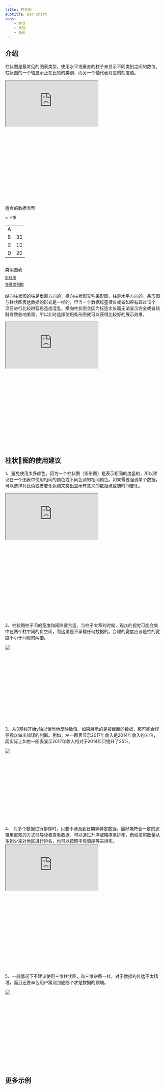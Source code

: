 ```yaml
---
title: 柱状图
subtitle: Bar Chart
tags:
	- 柱状
	- 比较
	- 条形
---
```


## 介绍
柱状图是最常见的图表类型，使用水平或垂直的柱子来显示不同类别之间的数值。柱状图的一个轴显示正在比较的类别，而另一个轴代表对应的刻度值。

<div class="article-look-outside">
	<div class="article-look-inside" style="padding-bottom:50%">
	    <iframe class="article-look-content"
	    src="http://gallery.echartsjs.com/view.html?cid=xS18jqmX4f">
	    </iframe>
	</div>
</div>

<div  class="datatype" style="overflow:hidden" width="180px">
<p style="font-size:14px;font-weight:500;margin: 0 0 13px 0;">适合的数据类型</p>
<table class="lefttable" style="float:left; margin-right:15px">
	<tr>
		<td>A</td>
		<
		>18</td>
	</tr>
	<tr>
		<td>B</td>
		<td>30</td>
	</tr>
	<tr>
		<td>C</td>
		<td>10</td>
	</tr>
	<tr>
		<td>D</td>
		<td>20</td>
	</tr>
</table>
<div class="morechart" style="margin-top: 150px">
	<p style="font-size:14px;font-weight:500;margin: 0 0 8px 0">类似图表</p>
	<a href="" style="display:block;margin: 5px 0;font-size:12px">折线图</a>
	<a href="" style="display:block;margin: 5px 0;font-size:12px">堆叠面积图</a>
</div>
</div>

纵向柱状图的柱是垂直方向的，横向柱状图又称条形图，柱是水平方向的。条形图与柱状图表达数据的形式是一样的，但当一个数据标签很长或者如果有超过10个项目进行比较时容易造成混乱，横向柱状图会因为标签太长而无法显示完全或者倾斜导致影响美观，所以此时选择使用条形图就可以获得比较好的展示效果。

<div class="article-look-outside">
	<div class="article-look-inside" style="padding-bottom:50%">
	    <iframe class="article-look-content"
	    src="http://gallery.echartsjs.com/view.html?cid=xByXtUE7Vz">
	    </iframe>
	</div>
</div>

## 柱状图的使用建议

1、避免使用太多颜色，因为一个柱状图（条形图）是表示相同的度量的，所以建议在一个图表中使用相同的颜色或不同色调的相同颜色。如果需要强调某个数据，可以选择对比色或者变化色调来突出显示有意义的数据点或随时间变化。
<div class="article-look-outside">
	<div class="article-look-inside" style="padding-bottom:50%">
	    <iframe class="article-look-content"
	    src="http://gallery.echartsjs.com/view.html?cid=xByYRlN7Ef">
	    </iframe>
	</div>
</div>

2、柱状图柱子间的宽度和间隙要合适。当柱子太窄的时候，观众的视觉可能会集中在两个柱中间的负空间，而这里是不承载任何数据的。合理的宽度应该是柱的宽度不小于间隙的两倍。
<div class="article-look-outside">
	<div class="article-look-inside" style="padding-bottom:46.341463%">
	    <img class="article-look-content" src="./bar01.jpg">
	</div>
</div>

3、从0基线开始y轴以恰当地反映数值。如果展示的是被截断的数据，那可能会误导观众做出错误的判断。例如，左一图表显示2017年收入是2014年收入的五倍，而实际上如右一图表显示2017年收入相对于2014年只提升了25%。
<div class="article-look-outside">
	<div class="article-look-inside" style="padding-bottom:46.341463%">
	    <img class="article-look-content" src="./bar03.jpg">
	</div>
</div>
4、	对多个数据进行排序时，只要不涉及到日期等特定数据，最好能符合一定的逻辑用直观的方式引导读者查看数据。可以通过升序或降序来排布，例如按照数量从多到少来对地区进行排名，也可以按照字母顺序等来排布。
<div class="article-look-outside">
	<div class="article-look-inside" style="padding-bottom:50%">
	    <iframe class="article-look-content"
	    src="http://gallery.echartsjs.com/view.html?cid=xHJhWhGm4M">
	    </iframe>
	</div>
</div>

5、一般情况下不建议使用三维柱状图，和三维饼图一样，对于数据的传达不太精准，而且还要辛苦用户猜测到底哪个才是数据的顶端。
<div class="article-look-outside">
	<div class="article-look-inside" style="padding-bottom:46.341463%">
	    <img class="article-look-content" src="./bar04.jpg">
	</div>
</div>

## 更多示例

<div style="margin: 400px">

</div>
